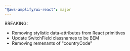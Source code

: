 ```yaml
---
"@aws-amplify/ui-react": major
---
```


BREAKING: 
* Removing stylistic data-attributes from React primitives
* Update SwitchField classnames to be BEM
* Removing remenants of "countryCode"

